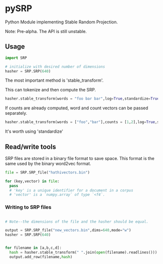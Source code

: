# pySRP
Python Module implementing Stable Random Projection.

Note: Pre-alpha. The API is still unstable.

## Usage

```python
import SRP

# initialize with desired number of dimensions
hasher = SRP.SRP(640)

```

The most important method is 'stable_transform'.

This can tokenize and then compute the SRP.

```python
hasher.stable_transform(words = "foo bar bar",log=True,standardize=True)
```

If counts are already computed, word and count vectors can be passed separately.

```python
hasher.stable_transform(words = ["foo","bar"],counts = [1,2],log=True,standardize=True)
```

It's worth using 'standardize'

## Read/write tools

SRP files are stored in a binary file format to save space. 
This format is the same used by the binary word2vec format.

```python
file = SRP.SRP_file("hathivectors.bin")

for (key,vector) in file:
  pass
  # 'key' is a unique identifier for a document in a corpus
  # 'vector' is a `numpy.array` of type `<f4`.

```

### Writing to SRP files

```python

# Note--the dimensions of the file and the hasher should be equal.

output = SRP.SRP_file("new_vectors.bin",dims=640,mode="w")
hasher = SRP.SRP(640)


for filename in [a,b,c,d]:
  hash = hasher.stable_transform(" ".join(open(filename).readlines()))
  output.add_row(filename,hash)
  


```
